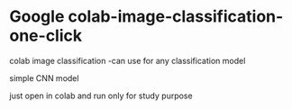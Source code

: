 # Google colab-image-classification-one-click
colab image classification -can use for any classification model 

simple CNN model 

just open in colab and run only for study purpose 
